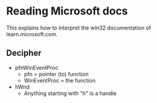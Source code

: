 # Reading Microsoft docs
This explains how to interpret the win32 documentation of learn.microsoft.com.

## Decipher
* pfnWinEventProc
  * pfn = pointer (to) function
  * WinEventProc = the function
* hWnd
  * Anything starting with "h" is a handle
